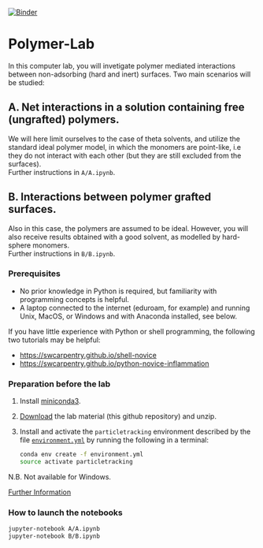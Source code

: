 [![Binder](https://mybinder.org/badge.svg)](https://mybinder.org/v2/gh/gitesei/Polymer-Lab/master)

# Polymer-Lab

In this computer lab, you will invetigate polymer mediated interactions between non-adsorbing (hard and inert) surfaces. Two main scenarios will be studied:

## A. Net interactions in a solution containing free (ungrafted) polymers.
We will here limit ourselves to the case of theta solvents, and utilize the standard ideal polymer model, in which the monomers are point-like, i.e they do not interact with each other (but they are still excluded from the surfaces).<br> 
Further instructions in `A/A.ipynb`.

## B. Interactions between polymer grafted surfaces.
Also in this case, the polymers are assumed to be ideal. However, you will also receive results obtained with a good solvent, as modelled by hard-sphere monomers.<br> 
Further instructions in `B/B.ipynb`.
 
### Prerequisites

- No prior knowledge in Python is required, but familiarity with programming concepts is helpful.
- A laptop connected to the internet (eduroam, for example) and running Unix, MacOS, or Windows and with Anaconda installed, see below.

If you have little experience with Python or shell programming, the following two tutorials may be helpful:

- https://swcarpentry.github.io/shell-novice
- https://swcarpentry.github.io/python-novice-inflammation

### Preparation before the lab

1. Install [miniconda3](https://conda.io/miniconda.html).
2. [Download](https://github.com/mlund/particletracking/archive/master.zip) the lab material
   (this github repository) and unzip.
3. Install and activate the `particletracking` environment described by the file [`environment.yml`](/environment.yml)
   by running the following in a terminal:

   ```bash
   conda env create -f environment.yml
   source activate particletracking
   ```
N.B. Not available for Windows. 

[Further Information](https://conda.io/docs/user-guide/tasks/manage-environments.html#creating-an-environment-from-an-environment-yml-file)

### How to launch the notebooks

~~~ bash
jupyter-notebook A/A.ipynb
jupyter-notebook B/B.ipynb
~~~
